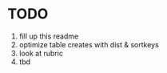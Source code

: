 

# TODO
1. fill up this readme
2. optimize table creates with dist & sortkeys
3. look at rubric
4. tbd

